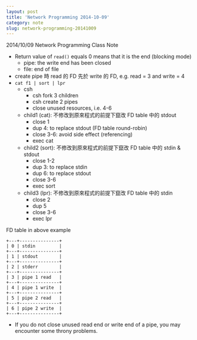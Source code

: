 ```yaml
---
layout: post
title: 'Network Programming 2014-10-09'
category: note
slug: network-programming-20141009
---
```

2014/10/09 Network Programming Class Note

-  Return value of `read()` equals 0 means that it is the end (blocking mode)
   -  pipe: the write end has been closed
   -  file: end of file
-  create pipe 時 read 的 FD 先於 write 的 FD, e.g. read = 3 and write = 4
-  `cat f1 | sort | lpr`
   -  csh
      -  csh fork 3 children
      -  csh create 2 pipes
      -  close unused resources, i.e. 4-6
   -  child1 (cat): 不修改到原來程式的前提下竄改 FD table 中的 stdout
      -  close 1
      -  dup 4: to replace stdout (FD table round-robin)
      -  close 3-6: avoid side effect (referencing)
      -  exec cat
   -  child2 (sort): 不修改到原來程式的前提下竄改 FD table 中的 stdin & stdout
      -  close 1-2
      -  dup 3: to replace stdin
      -  dup 6: to replace stdout
      -  close 3-6
      -  exec sort
   -  child3 (lpr): 不修改到原來程式的前提下竄改 FD table 中的 stdin
      -  close 2
      -  dup 5
      -  close 3-6
      -  exec lpr

FD table in above example

```text
+---+---------------+
| 0 | stdin         |
+---+---------------+
| 1 | stdout        |
+---+---------------+
| 2 | stderr        |
+---+---------------+
| 3 | pipe 1 read   |
+---+---------------+
| 4 | pipe 1 write  |
+---+---------------+
| 5 | pipe 2 read   |
+---+---------------+
| 6 | pipe 2 write  |
+---+---------------+
```

-  If you do not close unused read end or write end of a pipe, you may encounter
   some throny problems.
